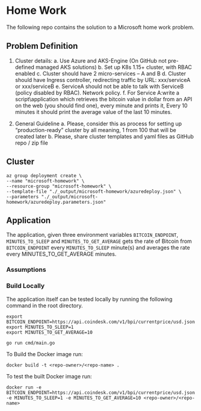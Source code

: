 # Home Work

The following repo contains the solution to a Microsoft home work problem.

## Problem Definition

1. Cluster details:
    a. Use Azure and AKS-Engine  (On GitHub not pre-defined managed AKS solutions)
    b. Set up K8s 1.15+ cluster, with RBAC enabled
    c. Cluster should have 2 micro-services – A and B
    d. Cluster should have Ingress controller, redirecting traffic by URL: xxx/serviceA or xxx/serviceB
    e. ServiceA should not be able to talk with ServiceB (policy disabled by RBAC). Network policy.
    f. For Service A:write a script\application which retrieves the bitcoin value in dollar from an API on the web (you should find one), every minute and prints it, Every 10 minutes it should print the average value of the last 10 minutes.

2. General Guideline
    a. Please, consider this as process for setting up “production-ready” cluster by all meaning, 1 from 100 that will be created later
    b. Please, share cluster templates and yaml files as GitHub repo / zip file

## Cluster

```
az group deployment create \
--name "microsoft-homework" \
--resource-group "microsoft-homework" \
--template-file "./_output/microsoft-homework/azuredeploy.json" \
--parameters "./_output/microsoft-homework/azuredeploy.parameters.json"
```

## Application

The application, given three environment variables `BITCOIN_ENDPOINT`, `MINUTES_TO_SLEEP` and `MINUTES_TO_GET_AVERAGE` gets the rate of Bitcoin from `BITCOIN_ENDPOINT` every `MINUTES_TO_SLEEP` minute(s) and averages the rate every MINUTES_TO_GET_AVERAGE minutes.

### Assumptions

### Build Locally

The application itself can be tested locally by running the following command in the root directory.
```
export BITCOIN_ENDPOINT=https://api.coindesk.com/v1/bpi/currentprice/usd.json
export MINUTES_TO_SLEEP=1
export MINUTES_TO_GET_AVERAGE=10

go run cmd/main.go
```
To Build the Docker image run:

`docker build -t <repo-owner>/<repo-name> .` 

To test the built Docker image run:

`docker run -e BITCOIN_ENDPOINT=https://api.coindesk.com/v1/bpi/currentprice/usd.json -e MINUTES_TO_SLEEP=1 -e MINUTES_TO_GET_AVERAGE=10 <repo-owner>/<repo-name>` 




